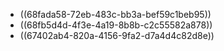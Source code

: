 - ((68fada58-72eb-483c-bb3a-bef59c1beb95))
- ((68fb5d4d-4f3e-4a19-8b8b-c2c55582a878))
- ((67402ab4-820a-4156-9fa2-d7a4d4c82d8e))